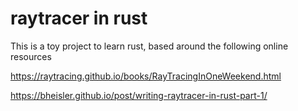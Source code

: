# raytracer in rust

This is a toy project to learn rust, based around the following online resources

https://raytracing.github.io/books/RayTracingInOneWeekend.html

https://bheisler.github.io/post/writing-raytracer-in-rust-part-1/

